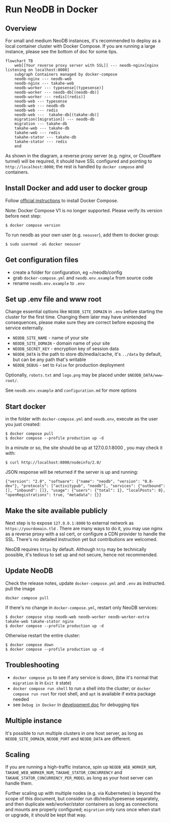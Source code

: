 Run NeoDB in Docker
===================

## Overview
For small and medium NeoDB instances, it's recommended to deploy as a local container cluster with Docker Compose. If you are running a large instance, please see the bottom of doc for some tips.

```mermaid
flowchart TB
    web[[Your reverse proxy server with SSL]] --- neodb-nginx[nginx listening on localhost:8000]
    subgraph Containers managed by docker-compose
    neodb-nginx --- neodb-web
    neodb-nginx --- takahe-web
    neodb-worker --- typesense[(typesense)]
    neodb-worker --- neodb-db[(neodb-db)]
    neodb-worker --- redis[(redis)]
    neodb-web --- typesense
    neodb-web --- neodb-db
    neodb-web --- redis
    neodb-web ---  takahe-db[(takahe-db)]
    migration([migration]) --- neodb-db
    migration --- takahe-db
    takahe-web --- takahe-db
    takahe-web --- redis
    takahe-stator --- takahe-db
    takahe-stator --- redis
    end
```

As shown in the diagram, a reverse proxy server (e.g. nginx, or Cloudflare tunnel) will be required, it should have SSL configured and pointing to `http://localhost:8000`; the rest is handled by `docker compose` and containers.

## Install Docker and add user to docker group

Follow [official instructions](https://docs.docker.com/compose/install/) to install Docker Compose.

Note: Docker Compose V1 is no longer supported. Please verify its version before next step:
```
$ docker compose version
```

To run neodb as your own user (e.g. `neouser`), add them to docker group:
```
$ sudo usermod -aG docker neouser
```

## Get configuration files
 - create a folder for configuration, eg ~/neodb/config
 - grab `docker-compose.yml` and `neodb.env.example` from source code
 - rename `neodb.env.example` to `.env`

## Set up .env file and www root
Change essential options like `NEODB_SITE_DOMAIN` in `.env` before starting the cluster for the first time. Changing them later may have unintended consequences, please make sure they are correct before exposing the service externally.

- `NEODB_SITE_NAME` - name of your site
- `NEODB_SITE_DOMAIN` - domain name of your site
- `NEODB_SECRET_KEY` - encryption key of session data
- `NEODB_DATA` is the path to store db/media/cache, it's `../data` by default, but can be any path that's writable
- `NEODB_DEBUG` - set to `False` for production deployment

Optionally, `robots.txt` and `logo.png` may be placed under `$NEODB_DATA/www-root/`.

See `neodb.env.example` and `configuration.md` for more options

## Start docker
in the folder with `docker-compose.yml` and `neodb.env`, execute as the user you just created:
```
$ docker compose pull
$ docker compose --profile production up -d
```

In a minute or so, the site should be up at 127.0.0.1:8000 , you may check it with:
```
$ curl http://localhost:8000/nodeinfo/2.0/
```

JSON response will be returned if the server is up and running:
```
{"version": "2.0", "software": {"name": "neodb", "version": "0.8-dev"}, "protocols": ["activitypub", "neodb"], "services": {"outbound": [], "inbound": []}, "usage": {"users": {"total": 1}, "localPosts": 0}, "openRegistrations": true, "metadata": {}}
```

## Make the site available publicly

Next step is to expose `127.0.0.1:8000` to external network as `https://yourdomain.tld` . There are many ways to do it, you may use nginx as a reverse proxy with a ssl cert, or configure a CDN provider to handle the SSL. There's no detailed instruction yet but contributions are welcomed.

NeoDB requires `https` by default. Although `http` may be technically possible, it's tedious to set up and not secure, hence not recommended.

## Update NeoDB

Check the release notes, update `docker-compose.yml` and `.env` as instructed. pull the image
```
docker compose pull
```

If there's no change in `docker-compose.yml`, restart only NeoDB services:
```
$ docker compose stop neodb-web neodb-worker neodb-worker-extra takahe-web takahe-stator nginx
$ docker compose --profile production up -d
```

Otherwise restart the entire cluster:
```
$ docker compose down
$ docker compose --profile production up -d
```

## Troubleshooting

 - `docker compose ps` to see if any service is down, (btw it's normal that `migration` is in `Exit 0` state)
 - `docker compose run shell` to run a shell into the cluster; or `docker compose run root` for root shell, and `apt` is available if extra package needed
 - see `Debug in Docker` in [development doc](development.md) for debugging tips

## Multiple instance

It's possible to run multiple clusters in one host server, as long as `NEODB_SITE_DOMAIN`, `NEODB_PORT` and `NEODB_DATA` are different.

## Scaling

If you are running a high-traffic instance, spin up `NEODB_WEB_WORKER_NUM`, `TAKAHE_WEB_WORKER_NUM`, `TAKAHE_STATOR_CONCURRENCY` and `TAKAHE_STATOR_CONCURRENCY_PER_MODEL` as long as your host server can handle them.

Further scaling up with multiple nodes (e.g. via Kubernetes) is beyond the scope of this document, but consider run db/redis/typesense separately, and then duplicate web/worker/stator containers as long as connections and mounts are properly configured; `migration` only runs once when start or upgrade, it should be kept that way.
